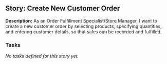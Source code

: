 ## Story: Create New Customer Order

**Description:**
As an Order Fulfillment Specialist/Store Manager, I want to create a new customer order by selecting products, specifying quantities, and entering customer details, so that sales can be recorded and fulfilled.

### Tasks

_No tasks defined for this story yet._
